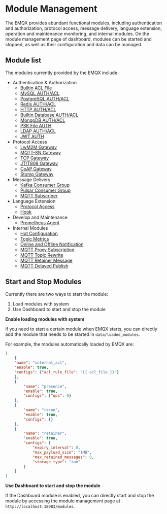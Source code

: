 # Module Management

The EMQX provides abundant functional modules, including authentication and authorization, protocol access, message delivery, language extension, operation and maintenance monitoring, and internal modules.
On the module management page of dashboard, modules can be started and stopped, as well as their configuration and data can be managed.

## Module list

The modules currently provided by the EMQX include:

- Authentication & Authorization
  - [Builtin ACL File](./internal_acl.md)
  - [MySQL AUTH/ACL](./mysql_authentication.md)
  - [PostgreSQL AUTH/ACL](./pgsql_authentication.md)
  - [Redis AUTH/ACL](./redis_authentication.md)
  - [HTTP AUTH/ACL](./http_authentication.md)
  - [Builtin Database AUTH/ACL](./mnesia_authentication.md)
  - [MongoDB AUTH/ACL](./mongo_authentication.md)
  - [PSK File AUTH](./psk_authentication.md)
  - [LDAP AUTH/ACL](./ldap_authentication.md)
  - [JWT AUTH](./jwt_authentication.md)
- Protocol Access
  - [LwM2M Gateway](./lwm2m_protocol.md)
  - [MQTT-SN Gateway](./mqtt_sn_protocol.md)
  - [TCP Gateway](./tcp_protocol.md)
  - [JT/T808 Gateway](./jt808_protocol.md)
  - [CoAP Gateway](./coap_protocol.md)
  - [Stomp Gateway](./stomp_protocol.md)
- Message Delivery
  - [Kafka Consumer Group](./kafka_consumer.md)
  - [Pulsar Consumer Group](./pulsar_consumer.md)
  - [MQTT Subscriber](./mqtt_subscriber.md)
- Language Extension
  - [Protocol Access](./exproto.md)
  - [Hook](./exhook.md)
- Develop and Maintenance 
  - [Prometheus Agent](../tutorial/prometheus.md)
- Internal Modules
  - [Hot Configuration](./hot_confs.md)
  - [Topic Metrics](./topic_metrics.md)
  - [Online and Offline Notification](./presence.md)
  - [MQTT Proxy Subscription](./subscription.md)
  - [MQTT Topic Rewrite](./topic_rewrite.md)
  - [MQTT Retainer Message](./retainer.md)
  - [MQTT Delayed Publish](./delayed_publish.md)


## Start and Stop Modules

Currently there are two ways to start the module:

1. Load modules with system 
2. Use Dashboard to start and stop the module

**Enable loading modules with system**

If you need to start a certain module when EMQX starts, you can directly add the module that needs to be started in `data/loaded_modules`.

For example, the modules automatically loaded by EMQX are:

```json
[
    {
    "name": "internal_acl",
    "enable": true,
    "configs": {"acl_rule_file": "{{ acl_file }}"}
    },
    {
        "name": "presence",
        "enable": true,
        "configs": {"qos": 0}
    },
    {
        "name": "recon",
        "enable": true,
        "configs": {}
    },
    {
        "name": "retainer",
        "enable": true,
        "configs": {
            "expiry_interval": 0,
            "max_payload_size": "1MB",
            "max_retained_messages": 0,
            "storage_type": "ram"
        }
    }
]
```

**Use Dashboard to start and stop the module**

If the Dashboard module is enabled, you can directly start and stop the module by accessing the module management page at `http://localhost:18083/modules`.
